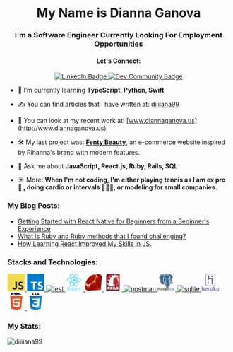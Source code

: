 <h1 align="center">My Name is Dianna Ganova</h1>
<h3 align="center">I'm a Software Engineer Currently Looking For Employment Opportunities</h3>


<h4 align="center">Let's Connect:</h3>
<div align='center' >
  <a href="https://www.linkedin.com/in/dianna-ganova-529295189/">
    <img src="https://img.shields.io/badge/LinkedIn-blue?style=for-the-badge&logo=linkedin&logoColor=white" alt="LinkedIn Badge"/>
  </a>
    <a href="https://dev.to/diiiiana99">
          <img src="https://res.cloudinary.com/practicaldev/image/fetch/s--pcSkTMZL--/c_limit,f_auto,fl_progressive,q_80,w_190/https://practicaldev-herokuapp-com.freetls.fastly.net/assets/devlogo-pwa-512.png" width="40" height="30" alt="Dev Community Badge"/>
      </a>

      
     
</div>

- 🚀 I’m currently learning **TypeScript, Python, Swift**

- ✍️ You can find articles that I have written at: [diiiiana99](https://dev.to/diiiiana99)

- 💼 You can look at my recent work at: [www.diannaganova.us](http://www.diannaganova.us)

- 🛠 My last project was: [**Fenty Beauty**](https://github.com/diiiiana99/fenty-beauty-project-react), an e-commerce website inspired by Rihanna's brand with modern features.

- 💬 Ask me about **JavaScript, React.js, Ruby, Rails, SQL**

- ☀️ More: **When I'm not coding, I'm either playing tennis as I am ex pro 🎾 , doing cardio or intervals 🏃🏼‍♀️, or modeling for small companies.**

### My Blog Posts:
<!-- BLOG-POST-LIST:START -->
- [Getting Started with React Native for Beginners from a Beginner's Experience](https://dev.to/diiiiana99/getting-started-with-react-native-for-beginners-from-a-beginners-experience-1mkn------2)
- [What is Ruby and Ruby methods that I found challenging?](https://dev.to/diiiiana99/what-is-ruby-and-ruby-methods-that-i-found-challenging-215d------2)
- [How Learning React Improved My Skills in JS.](https://dev.to/diiiiana99/how-learning-react-improved-my-skills-in-js-327f------2)
<!-- BLOG-POST-LIST:END -->

<h3 align="left">Stacks and Technologies:</h3>
<p align="left"> 
    <a href="https://developer.mozilla.org/en-US/docs/Web/JavaScript" target="_blank" rel="noreferrer"> <img src="https://raw.githubusercontent.com/devicons/devicon/master/icons/javascript/javascript-original.svg" alt="javascript" width="40" height="40"/> </a> 
  <a href="https://www.typescriptlang.org/" target="_blank" rel="noreferrer"> <img src="https://raw.githubusercontent.com/devicons/devicon/master/icons/typescript/typescript-original.svg" alt="typescript" width="40" height="40"/> </a> 
  <a href="https://jestjs.io" target="_blank" rel="noreferrer"> <img src="https://www.vectorlogo.zone/logos/jestjsio/jestjsio-icon.svg" alt="jest" width="40" height="40"/> </a> 
  <a href="https://reactjs.org/" target="_blank" rel="noreferrer"> <img src="https://raw.githubusercontent.com/devicons/devicon/master/icons/react/react-original-wordmark.svg" alt="react" width="40" height="40"/> </a> 
  <a href="https://www.ruby-lang.org/en/" target="_blank" rel="noreferrer"> <img src="https://raw.githubusercontent.com/devicons/devicon/master/icons/ruby/ruby-original.svg" alt="ruby" width="40" height="40"/> </a>
   <a href="https://rubyonrails.org" target="_blank" rel="noreferrer"> <img src="https://raw.githubusercontent.com/devicons/devicon/master/icons/rails/rails-original-wordmark.svg" alt="rails" width="40" height="40"/> </a> 
 <a href="https://postman.com" target="_blank" rel="noreferrer"> <img src="https://www.vectorlogo.zone/logos/getpostman/getpostman-icon.svg" alt="postman" width="40" height="40"/> </a>
     <a href="https://www.postgresql.org" target="_blank" rel="noreferrer"> <img src="https://raw.githubusercontent.com/devicons/devicon/master/icons/postgresql/postgresql-original-wordmark.svg" alt="postgresql" width="40" height="40"/> </a>
 <a href="https://www.sqlite.org/" target="_blank" rel="noreferrer"> <img src="https://www.vectorlogo.zone/logos/sqlite/sqlite-icon.svg" alt="sqlite" width="40" height="40"/> </a> 
   <a href="https://devcenter.heroku.com/" target="_blank" rel="noreferrer"> <img src="https://raw.githubusercontent.com/devicons/devicon/master/icons/heroku/heroku-original-wordmark.svg" alt="heroku" width="40" height="40"/> </a>
  <a href="https://www.w3.org/html/" target="_blank" rel="noreferrer"> <img src="https://raw.githubusercontent.com/devicons/devicon/master/icons/html5/html5-original-wordmark.svg" alt="html5" width="40" height="40"/> </a>
  <a target="_blank" rel="noreferrer"> <img src="https://raw.githubusercontent.com/devicons/devicon/master/icons/css3/css3-original-wordmark.svg" alt="css" width="40" height="40"/> </a> 
</p>


 
### My Stats:
<p align="left"> 
<img src="https://github-readme-stats.vercel.app/api/top-langs?username=diiiiana99&theme=dark&show_icons=true&locale=en&layout=compact" alt="diiiiana99" />
<!-- <p>&nbsp;<img align="left" src="https://github-readme-stats.vercel.app/api?username=diiiiana99&theme=dark&show_icons=true&locale=en" alt="diiiiana99" /></p> -->
</p>
